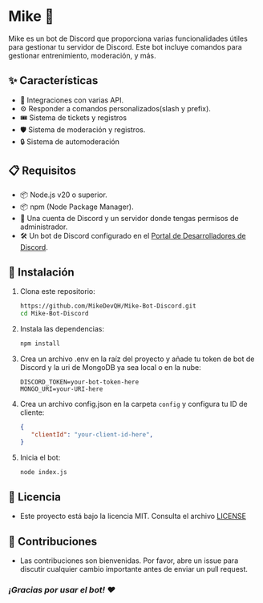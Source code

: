 # Mike 🤖

Mike es un bot de Discord que proporciona varias funcionalidades útiles para gestionar tu servidor de Discord. Este bot incluye comandos para gestionar entrenimiento, moderación, y más.

## ✨ Características

- 🔗 Integraciones con varias API.
- ⚙️ Responder a comandos personalizados(slash y prefix).
- 🎟️ Sistema de tickets y registros
- 🛡️ Sistema de moderación y registros.
- 🔒 Sistema de automoderación

## 📋 Requisitos

- 📦 Node.js v20 o superior.
- 📦 npm (Node Package Manager).
- 👤 Una cuenta de Discord y un servidor donde tengas permisos de administrador.
- 🛠️ Un bot de Discord configurado en el [Portal de Desarrolladores de Discord](https://discord.com/developers/applications).

## 🚀 Instalación

1. Clona este repositorio:
   ```bash
   https://github.com/MikeDevQH/Mike-Bot-Discord.git
   cd Mike-Bot-Discord 
   ```
   
2. Instala las dependencias:
   ```bash
   npm install
   ```

3. Crea un archivo .env en la raíz del proyecto y añade tu token de bot de Discord y la uri de MongoDB ya sea local o en la nube:
   ```env
   DISCORD_TOKEN=your-bot-token-here
   MONGO_URI=your-URI-here
   ```

4. Crea un archivo config.json en la carpeta `config` y configura tu ID de cliente:
   ```json
   {
      "clientId": "your-client-id-here",
   }
   ```

5. Inicia el bot:

   ```bash
   node index.js
   ```

## 📜 Licencia
- Este proyecto está bajo la licencia MIT. Consulta el archivo [LICENSE](LICENSE)

## 🤝 Contribuciones
- Las contribuciones son bienvenidas. Por favor, abre un issue para discutir cualquier cambio importante antes de enviar un pull request.


### *¡Gracias por usar el bot! ❤️*
